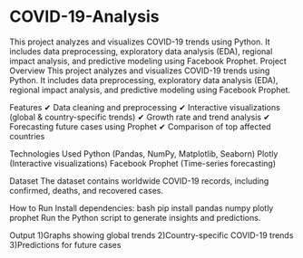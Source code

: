 # COVID-19-Analysis
This project analyzes and visualizes COVID-19 trends using Python. It includes data preprocessing, exploratory data analysis (EDA), regional impact analysis, and predictive modeling using Facebook Prophet.
Project Overview
This project analyzes and visualizes COVID-19 trends using Python. It includes data preprocessing, exploratory data analysis (EDA), regional impact analysis, and predictive modeling using Facebook Prophet.

Features
✔ Data cleaning and preprocessing
✔ Interactive visualizations (global & country-specific trends)
✔ Growth rate and trend analysis
✔ Forecasting future cases using Prophet
✔ Comparison of top affected countries

Technologies Used
Python (Pandas, NumPy, Matplotlib, Seaborn)
Plotly (Interactive visualizations)
Facebook Prophet (Time-series forecasting)

Dataset
The dataset contains worldwide COVID-19 records, including confirmed, deaths, and recovered cases.

How to Run
Install dependencies:
bash
pip install pandas numpy plotly prophet
Run the Python script to generate insights and predictions.

Output
1)Graphs showing global trends
2)Country-specific COVID-19 trends
3)Predictions for future cases

